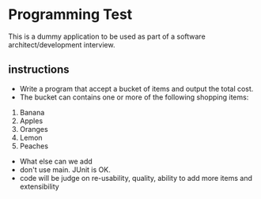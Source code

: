 Programming Test
========

This is a dummy application to be used as part of a software architect/development interview.

instructions
--------

* Write a program that accept a bucket of items and output the total cost.
* The bucket can contains one or more of the following shopping items:
1. Banana
2. Apples
3. Oranges
4. Lemon
5. Peaches

* What else can we add
* don't use main. JUnit is OK.
* code will be judge on re-usability, quality, ability to add more items and extensibility
